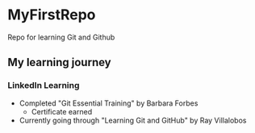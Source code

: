 # __MyFirstRepo__
Repo for learning Git and Github
## My learning journey
### LinkedIn Learning
- Completed "Git Essential Training" by Barbara Forbes
  - Certificate earned
- Currently going through "Learning Git and GitHub" by Ray Villalobos

